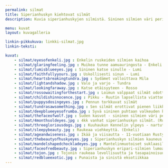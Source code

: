 ```yaml
---
permalink: silmat
title: Siperianhuskyn kiehtovat silmät
description: Kuvia siperianhuskyjen silmistä. Sininen silmien väri periytyy napasusilta

menu: kuvat
layout: kuvagalleria

linkin-pikkukuva: linkki-silmat.jpg
linkin-teksti:

kuvat:
    - silmat/eyesofenkeli.jpg : Enkelin ruskeiden silmien kaihoa
    - silmat/glaringfeeling.jpg : Muikea tunne aamuauringosta - Enkeli
    - silmat/lumisblueeyes.jpg : Sininen katse sinulle - Lumi
    - silmat/faithfullyyours.jpg : Uskollisesti sinun - Lumi
    - silmat/heartsbreakingtundra.jpg : Sydämet valloittava Mila
    - silmat/lightandshadow.jpg : Valo ja varjo - Tundra
    - silmat/lookingfaraway.jpg : Katse etäisyyteen - Rosso
    - silmat/rossowaitingforthestart.jpg : Loimun valppaat silmät odottavat lähtöä valjakkoretkelle
    - silmat/childishinnocence.jpg : Pikku - Ruutin lapsellista viattomuutta
    - silmat/puppysdosingeyes.jpg : Pennun torkkuvat silmät
    - silmat/tundrasawsomething.jpg : Sen silmät erottivat pienen liikkeen, aivan vähäisen, jossain kaukaisuudessa. (Tundra)
    - silmat/deepblueeyesofrumba.jpg : Syvä sininen puhtaan valkeuden keskellä. (Rumba)
    - silmat/thefaceofwolf.jpg : Suden kasvot - sininen silmien väri periytyy vahvarakenteisilta napasusilta. (Tundra)
    - silmat/4monthsoldeyes.jpg : 4kk vanhat siperianhuskyn silmät. (Ruuti)
    - silmat/threegloriousdogs.jpg : Kuuhaukun Kennelin ylpeys - nartut Lumi, Rusty ja Enkeli, sukupolvien jalostustyötä
    - silmat/sleepybeauty.jpg : Raukeaa viehkeyttä. (Enkeli)
    - silmat/ageandwiseness.jpg : Ikää ja viisautta - 11-vuotiaan Rustyn silmät
    - silmat/thebeautyofhuskyeyes.jpg : Siperianhuskyn silmien kauneus. (Rusty)
    - silmat/mandelshapedchockladeyes.jpg : Mantelinmuotoiset suklaasilmät. (Enkeli)
    - silmat/faceofredbeauty.jpg : Siperianhuskyn eripari-silmien lumoavaa salaperäisyyttä. (Kuuhaukun Oma Maa Mansikka)
    - silmat/tojon.jpg : Tojonin raukeaa levollisuutta ja tasapainoisuutta
    - silmat/redblueexotic.jpg : Punaista ja sinistä eksotiikkaa
---
```

